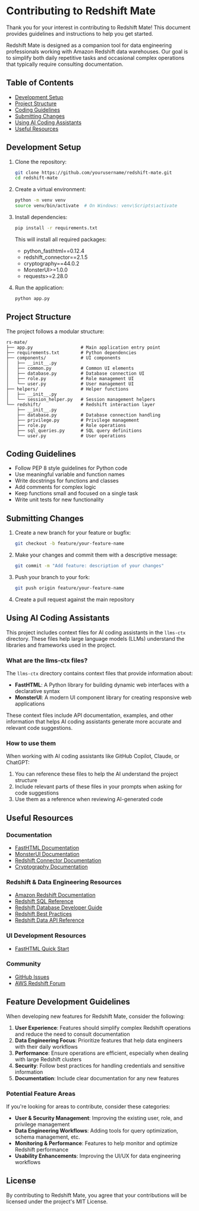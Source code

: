 # Contributing to Redshift Mate

Thank you for your interest in contributing to Redshift Mate! This document provides guidelines and instructions to help you get started.

Redshift Mate is designed as a companion tool for data engineering professionals working with Amazon Redshift data warehouses. Our goal is to simplify both daily repetitive tasks and occasional complex operations that typically require consulting documentation.

## Table of Contents

- [Development Setup](#development-setup)
- [Project Structure](#project-structure)
- [Coding Guidelines](#coding-guidelines)
- [Submitting Changes](#submitting-changes)
- [Using AI Coding Assistants](#using-ai-coding-assistants)
- [Useful Resources](#useful-resources)

## Development Setup

1. Clone the repository:
   ```bash
   git clone https://github.com/yourusername/redshift-mate.git
   cd redshift-mate
   ```

2. Create a virtual environment:
   ```bash
   python -m venv venv
   source venv/bin/activate  # On Windows: venv\Scripts\activate
   ```

3. Install dependencies:
   ```bash
   pip install -r requirements.txt
   ```
   
   This will install all required packages:
   - python_fasthtml==0.12.4
   - redshift_connector==2.1.5
   - cryptography==44.0.2
   - MonsterUI>=1.0.0
   - requests>=2.28.0

4. Run the application:
   ```bash
   python app.py
   ```

## Project Structure

The project follows a modular structure:

```
rs-mate/
├── app.py                  # Main application entry point
├── requirements.txt        # Python dependencies
├── components/             # UI components
│   ├── __init__.py
│   ├── common.py           # Common UI elements
│   ├── database.py         # Database connection UI
│   ├── role.py             # Role management UI
│   └── user.py             # User management UI
├── helpers/                # Helper functions
│   ├── __init__.py
│   └── session_helper.py   # Session management helpers
└── redshift/               # Redshift interaction layer
    ├── __init__.py
    ├── database.py         # Database connection handling
    ├── privilege.py        # Privilege management
    ├── role.py             # Role operations
    ├── sql_queries.py      # SQL query definitions
    └── user.py             # User operations
```

## Coding Guidelines

- Follow PEP 8 style guidelines for Python code
- Use meaningful variable and function names
- Write docstrings for functions and classes
- Add comments for complex logic
- Keep functions small and focused on a single task
- Write unit tests for new functionality

## Submitting Changes

1. Create a new branch for your feature or bugfix:
   ```bash
   git checkout -b feature/your-feature-name
   ```

2. Make your changes and commit them with a descriptive message:
   ```bash
   git commit -m "Add feature: description of your changes"
   ```

3. Push your branch to your fork:
   ```bash
   git push origin feature/your-feature-name
   ```

4. Create a pull request against the main repository

## Using AI Coding Assistants

This project includes context files for AI coding assistants in the `llms-ctx` directory. These files help large language models (LLMs) understand the libraries and frameworks used in the project.

### What are the llms-ctx files?

The `llms-ctx` directory contains context files that provide information about:

- **FastHTML**: A Python library for building dynamic web interfaces with a declarative syntax
- **MonsterUI**: A modern UI component library for creating responsive web applications

These context files include API documentation, examples, and other information that helps AI coding assistants generate more accurate and relevant code suggestions.

### How to use them

When working with AI coding assistants like GitHub Copilot, Claude, or ChatGPT:

1. You can reference these files to help the AI understand the project structure
2. Include relevant parts of these files in your prompts when asking for code suggestions
3. Use them as a reference when reviewing AI-generated code

## Useful Resources

### Documentation

- [FastHTML Documentation](https://docs.fastht.ml/)
- [MonsterUI Documentation](https://github.com/monster-ui/monster-ui)
- [Redshift Connector Documentation](https://github.com/aws/amazon-redshift-python-driver)
- [Cryptography Documentation](https://cryptography.io/en/latest/)

### Redshift & Data Engineering Resources

- [Amazon Redshift Documentation](https://docs.aws.amazon.com/redshift/index.html)
- [Redshift SQL Reference](https://docs.aws.amazon.com/redshift/latest/dg/cm_chap_SQLCommandRef.html)
- [Redshift Database Developer Guide](https://docs.aws.amazon.com/redshift/latest/dg/welcome.html)
- [Redshift Best Practices](https://docs.aws.amazon.com/redshift/latest/dg/best-practices.html)
- [Redshift Data API Reference](https://docs.aws.amazon.com/redshift-data/latest/APIReference/Welcome.html)

### UI Development Resources

- [FastHTML Quick Start](https://docs.fastht.ml/tutorials/quickstart_for_web_devs.html)

### Community

- [GitHub Issues](https://github.com/yourusername/redshift-mate/issues)
- [AWS Redshift Forum](https://forums.aws.amazon.com/forum.jspa?forumID=155)

## Feature Development Guidelines

When developing new features for Redshift Mate, consider the following:

1. **User Experience**: Features should simplify complex Redshift operations and reduce the need to consult documentation
2. **Data Engineering Focus**: Prioritize features that help data engineers with their daily workflows
3. **Performance**: Ensure operations are efficient, especially when dealing with large Redshift clusters
4. **Security**: Follow best practices for handling credentials and sensitive information
5. **Documentation**: Include clear documentation for any new features

### Potential Feature Areas

If you're looking for areas to contribute, consider these categories:

- **User & Security Management**: Improving the existing user, role, and privilege management
- **Data Engineering Workflows**: Adding tools for query optimization, schema management, etc.
- **Monitoring & Performance**: Features to help monitor and optimize Redshift performance
- **Usability Enhancements**: Improving the UI/UX for data engineering workflows

## License

By contributing to Redshift Mate, you agree that your contributions will be licensed under the project's MIT License.
